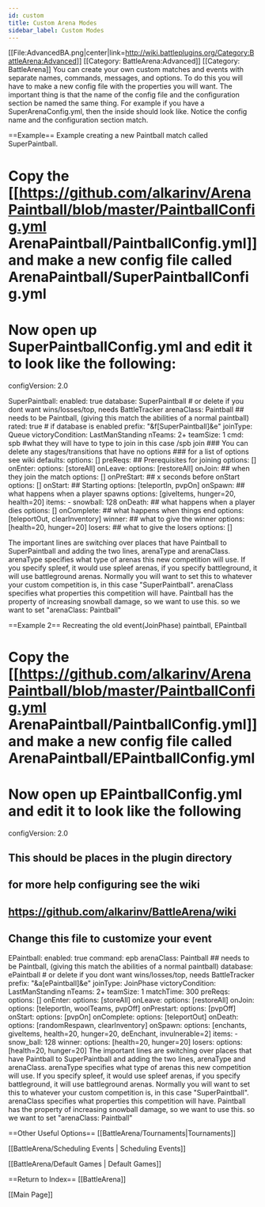 ```yaml
---
id: custom
title: Custom Arena Modes
sidebar_label: Custom Modes
---
```

[[File:AdvancedBA.png|center|link=http://wiki.battleplugins.org/Category:BattleArena:Advanced]]
[[Category: BattleArena:Advanced]]
[[Category: BattleArena]]
You can create your own custom matches and events with separate names, commands, messages, and options.
To do this you will have to make a new config file with the properties you will want. The important thing is that the name of the config file and the configuration section be named the same thing.
For example if you have a SuperArenaConfig.yml, then the inside should look like.
Notice the config name and the configuration section match.

==Example==
Example creating a new Paintball match called SuperPaintball.
# Copy the [[https://github.com/alkarinv/ArenaPaintball/blob/master/PaintballConfig.yml ArenaPaintball/PaintballConfig.yml]] and make a new config file called ArenaPaintball/SuperPaintballConfig.yml
# Now open up SuperPaintballConfig.yml and edit it to look like the following:
<source lang="csharp">
configVersion: 2.0

SuperPaintball:
    enabled: true
    database: SuperPaintball # or delete if you dont want wins/losses/top, needs BattleTracker
    arenaClass: Paintball ## needs to be Paintball, (giving this match the abilities of a normal paintball)
    rated: true # if database is enabled
    prefix: "&f[SuperPaintball]&e"
    joinType: Queue
    victoryCondition: LastManStanding
    nTeams: 2+
    teamSize: 1
    cmd: spb #what they will have to type to join in this case /spb join
    ### You can delete any stages/transitions that have no options
    ### for a list of options see wiki
    defaults:
        options: []
    preReqs: ## Prerequisites for joining
        options: []
    onEnter:
        options: [storeAll]
    onLeave:
        options: [restoreAll]
    onJoin:  ## when they join the match
        options: []
    onPreStart: ## x seconds before onStart
        options: []
    onStart: ## Starting
        options: [teleportIn, pvpOn]
    onSpawn: ## what happens when a player spawns
        options: [giveItems, hunger=20, health=20]
        items: 
            - snowball: 128
    onDeath: ## what happens when a player dies
        options: []
    onComplete: ## what happens when things end
        options: [teleportOut, clearInventory]
    winner: ## what to give the winner
        options: [health=20, hunger=20]
    losers: ## what to give the losers
        options: []
</source>

The important lines are switching over places that have Paintball to SuperPaintball and adding the two lines, arenaType and arenaClass.
arenaType specifies what type of arenas this new competition will use. If you specify spleef, it would use spleef arenas, if you specify battleground, it will use battleground arenas. Normally you will want to set this to whatever your custom competition is, in this case "SuperPaintball".
arenaClass specifies what properties this competition will have. Paintball has the property of increasing snowball damage, so we want to use this. so we want to set "arenaClass: Paintball"

==Example 2==
Recreating the old event(JoinPhase) paintball, EPaintball
# Copy the [[https://github.com/alkarinv/ArenaPaintball/blob/master/PaintballConfig.yml ArenaPaintball/PaintballConfig.yml]] and make a new config file called ArenaPaintball/EPaintballConfig.yml
# Now open up EPaintballConfig.yml and edit it to look like the following
<source lang="csharp">
configVersion: 2.0

## This should be places in the plugin directory
## for more help configuring see the wiki
## https://github.com/alkarinv/BattleArena/wiki
## Change this file to customize your event

EPaintball:
    enabled: true
    command: epb
    arenaClass: Paintball ## needs to be Paintball, (giving this match the abilities of a normal paintball)
    database: ePaintball # or delete if you dont want wins/losses/top, needs BattleTracker
    prefix: "&a[ePaintball]&e"
    joinType: JoinPhase
    victoryCondition: LastManStanding
    nTeams: 2+
    teamSize: 1
    matchTime: 300
    preReqs:
        options: []
    onEnter:
        options: [storeAll]
    onLeave:
        options: [restoreAll]
    onJoin:
        options: [teleportIn, woolTeams, pvpOff]
    onPrestart:
        options: [pvpOff]
    onStart:
        options: [pvpOn]
    onComplete:
        options: [teleportOut]
    onDeath:
        options: [randomRespawn, clearInventory]
    onSpawn:
        options: [enchants, giveItems, health=20, hunger=20, deEnchant, invulnerable=2]
        items:
            - snow_ball: 128
    winner:
        options: [health=20, hunger=20]
    losers:
        options: [health=20, hunger=20]
</source>
The important lines are switching over places that have Paintball to SuperPaintball and adding the two lines, arenaType and arenaClass.
arenaType specifies what type of arenas this new competition will use. If you specify spleef, it would use spleef arenas, if you specify battleground, it will use battleground arenas. Normally you will want to set this to whatever your custom competition is, in this case "SuperPaintball".
arenaClass specifies what properties this competition will have. Paintball has the property of increasing snowball damage, so we want to use this. so we want to set "arenaClass: Paintball"

==Other Useful Options==
[[BattleArena/Tournaments|Tournaments]]

[[BattleArena/Scheduling Events | Scheduling Events]]

[[BattleArena/Default Games | Default Games]]

==Return to Index==
[[BattleArena]]

[[Main Page]]
